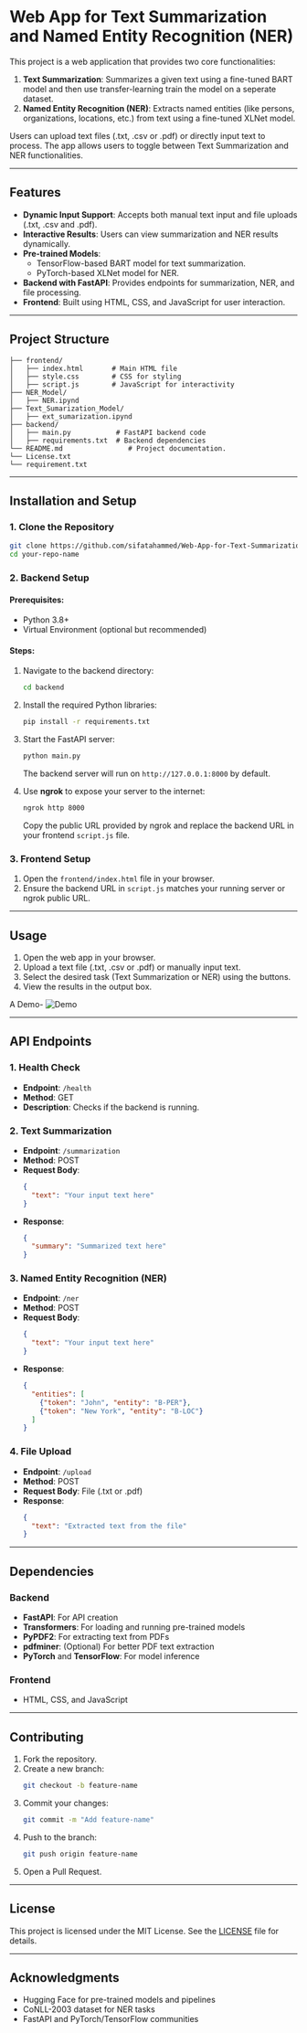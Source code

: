 # Web App for Text Summarization and Named Entity Recognition (NER) 

This project is a web application that provides two core functionalities:

1. **Text Summarization**: Summarizes a given text using a fine-tuned BART model and then use transfer-learning train the model on a seperate dataset.
2. **Named Entity Recognition (NER)**: Extracts named entities (like persons, organizations, locations, etc.) from text using a fine-tuned XLNet model.

Users can upload text files (.txt, .csv or .pdf) or directly input text to process. The app allows users to toggle between Text Summarization and NER functionalities.

---

## Features

- **Dynamic Input Support**: Accepts both manual text input and file uploads (.txt, .csv and .pdf).
- **Interactive Results**: Users can view summarization and NER results dynamically.
- **Pre-trained Models**:
  - TensorFlow-based BART model for text summarization.
  - PyTorch-based XLNet model for NER.
- **Backend with FastAPI**: Provides endpoints for summarization, NER, and file processing.
- **Frontend**: Built using HTML, CSS, and JavaScript for user interaction.

---

## Project Structure

```plaintext
├── frontend/
│   ├── index.html       # Main HTML file
│   ├── style.css        # CSS for styling
│   ├── script.js        # JavaScript for interactivity
├── NER_Model/
│   ├── NER.ipynd
├── Text_Sumarization_Model/
│   ├── ext_sumarization.ipynd   
├── backend/
│   ├── main.py           # FastAPI backend code
│   ├── requirements.txt  # Backend dependencies
└── README.md                # Project documentation.
└── License.txt              
└── requirement.txt    

```

---

## Installation and Setup

### 1. Clone the Repository
```bash
git clone https://github.com/sifatahammed/Web-App-for-Text-Summarization-and-NER.git
cd your-repo-name
```

### 2. Backend Setup
#### Prerequisites:
- Python 3.8+
- Virtual Environment (optional but recommended)

#### Steps:
1. Navigate to the backend directory:
   ```bash
   cd backend
   ```
2. Install the required Python libraries:
   ```bash
   pip install -r requirements.txt
   ```
3. Start the FastAPI server:
   ```bash
   python main.py
   ```
   The backend server will run on `http://127.0.0.1:8000` by default.

4. Use **ngrok** to expose your server to the internet:
   ```bash
   ngrok http 8000
   ```
   Copy the public URL provided by ngrok and replace the backend URL in your frontend `script.js` file.

### 3. Frontend Setup
1. Open the `frontend/index.html` file in your browser.
2. Ensure the backend URL in `script.js` matches your running server or ngrok public URL.

---

## Usage

1. Open the web app in your browser.
2. Upload a text file (.txt, .csv or .pdf) or manually input text.
3. Select the desired task (Text Summarization or NER) using the buttons.
4. View the results in the output box.

A Demo-
![Demo](Demo/Capture.PNG)

---

## API Endpoints

### 1. **Health Check**
   - **Endpoint**: `/health`
   - **Method**: GET
   - **Description**: Checks if the backend is running.

### 2. **Text Summarization**
   - **Endpoint**: `/summarization`
   - **Method**: POST
   - **Request Body**:
     ```json
     {
       "text": "Your input text here"
     }
     ```
   - **Response**:
     ```json
     {
       "summary": "Summarized text here"
     }
     ```

### 3. **Named Entity Recognition (NER)**
   - **Endpoint**: `/ner`
   - **Method**: POST
   - **Request Body**:
     ```json
     {
       "text": "Your input text here"
     }
     ```
   - **Response**:
     ```json
     {
       "entities": [
         {"token": "John", "entity": "B-PER"},
         {"token": "New York", "entity": "B-LOC"}
       ]
     }
     ```

### 4. **File Upload**
   - **Endpoint**: `/upload`
   - **Method**: POST
   - **Request Body**: File (.txt or .pdf)
   - **Response**:
     ```json
     {
       "text": "Extracted text from the file"
     }
     ```

---

## Dependencies

### Backend
- **FastAPI**: For API creation
- **Transformers**: For loading and running pre-trained models
- **PyPDF2**: For extracting text from PDFs
- **pdfminer**: (Optional) For better PDF text extraction
- **PyTorch** and **TensorFlow**: For model inference

### Frontend
- HTML, CSS, and JavaScript

---

## Contributing

1. Fork the repository.
2. Create a new branch:
   ```bash
   git checkout -b feature-name
   ```
3. Commit your changes:
   ```bash
   git commit -m "Add feature-name"
   ```
4. Push to the branch:
   ```bash
   git push origin feature-name
   ```
5. Open a Pull Request.

---

## License
This project is licensed under the MIT License. See the [LICENSE](LICENSE) file for details.

---

## Acknowledgments
- Hugging Face for pre-trained models and pipelines
- CoNLL-2003 dataset for NER tasks
- FastAPI and PyTorch/TensorFlow communities

